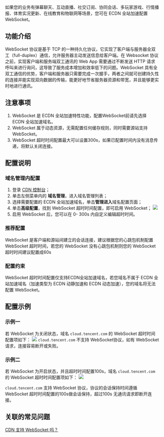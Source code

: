 如果您的业务有弹幕聊天、互动直播、社交订阅、协同会话、多玩家游戏、行情播报、体育实况更新、在线教育和物联网等场景，您可在 ECDN 全站加速配置WebSocket。

## 功能介绍

WebSocket 协议是基于 TCP 的一种持久化协议，它实现了客户端与服务器全双工（full-duplex）通信，允许服务器主动发送信息给客户端。在 Websocket 协议之前，实现客户端和服务端双工通讯的 Web App 需要通过不断发送 HTTP 请求呼叫来进行询问，这导致了服务成本增加和效率低下的问题。WebSocket 具有全双工通信的优势，客户端和服务器只需要完成一次握手，两者之间就可创建持久性的连接并能实现双向数据的传输，能更好地节省服务器资源和带宽，并且能够更实时地进行通讯。 

## 注意事项

1. WebSocket 是 ECDN 全站加速特性功能，配置WebSocket前请先选择 ECDN 全站加速域名。
2. WebSocket 属于动态资源，无需配置任何缓存规则，同时需要源站支持 WebSocket。
3. WebSocket 超时时间配置最大可以设置300s，如果已配置时间内没有消息传递，将默认关闭连接。


## 配置说明

### 域名管理内配置

1. 登录 [CDN 控制台](https://console.cloud.tencent.com/cdn)；
2. 单击左侧菜单内的 **域名管理**，进入域名管理列表；
3. 选择需要配置的 ECDN 全站加速域名，单击**管理进入**域名配置页面；
4. 单击**高级配置**，找到 WebSocket 超时时间配置，即可启用 WebSocket；
![](https://qcloudimg.tencent-cloud.cn/raw/47464f41b884033e49ebe0b2b5fbedb5.png)
5. 启用 WebSocket 后，您可以在 0- 300s 内自定义编辑超时时间。

### 推荐配置

WebSocket 是客户端和源站间建立的会话连接，建议根据您的心跳包机制配置 WebSocket 超时时间，若您的 WebSocket 没有心跳包机制则您的 WebSocket 超时时间建议配置成60s

### 配置约束
 
WebSocket 超时时间配置仅支持ECDN全站加速域名，若您域名不属于 ECDN 全站加速域名（加速类型为 ECDN 动静加速和 ECDN 动态加速），您的域名将无法配置 WebSocket。

## 配置示例

### 示例一

若 WebSocket 为关闭状态，域名 `cloud.tencent.com` 的 WebSocket 超时时间配置项如下：
![](https://qcloudimg.tencent-cloud.cn/raw/13828cad2c5b4ec6e27dba5b71b3276c.png)
`cloud.tencent.com` 不支持 WebSocket协议，如有 WebSocket 请求，连接容易断开或失败。

### 示例二

若 WebSocket 为开启状态，并且超时时间配置100s，域名 `cloud.tencent.com` 的 WebSocket 超时时间配置项如下：
![](https://qcloudimg.tencent-cloud.cn/raw/5633675c828f8517af9da7b840f81378.png)

`cloud.tencent.com` 支持 WebSocket 协议，协议的会话保持时间遵循 WebSocket 超时时间配置的100s做会话保持，超过100s 无通讯请求即断开连接。

## 关联的常见问题

[CDN 支持 WebSocket 吗？](https://cloud.tencent.com/document/product/228/11200#q26)
